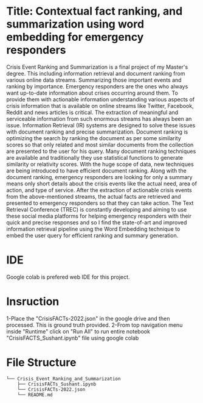# Title: Contextual fact ranking, and summarization using word embedding for emergency responders
Crisis Event Ranking and Summarization is a final project of my Master's degree. This including information retrieval and document ranking from various online data streams. Summarizing those important events and ranking by importance. Emergency responders are the ones who always want up-to-date information about crises occurring around them. To provide them with actionable information understanding various aspects of crisis information that is available on online streams like Twitter, Facebook, Reddit and news articles is critical. The extraction of meaningful and serviceable information from such enormous streams has always been an issue. Information Retrieval (IR) systems are designed to solve these issues with document ranking and precise summarization. Document ranking is optimizing the search by ranking the document as per some similarity scores so that only related and most similar documents from the collection are presented to the user for his query. Many document ranking techniques are available and traditionally they use statistical functions to generate similarity or relativity scores. With the huge scope of data, new techniques are being introduced to have efficient document ranking. Along with the document ranking, emergency responders are looking for only a summary means only short details about the crisis events like the actual need, area of action, and type of service. After the extraction of actionable crisis events from the above-mentioned streams, the actual facts are retrieved and presented to emergency responders so that they can take action. The Text Retrieval Conference (TREC) is constantly developing and aiming to use these social media platforms for helping emergency responders with their quick and precise responses and so I find the state-of-art and improved information retrieval pipeline using the Word Embedding technique to embed the user query for efficient ranking and summary generation.

# IDE
Google colab is prefered web IDE for this project.

# Insruction
1-Place the "CrisisFACTs-2022.json" in the google drive and then processed. This is ground truth provided.
2-From top navigation menu inside "Runtime" click on "Run All" to run entire notebook "CrisisFACTS_Sushant.ipynb" file using google colab


# File Structure
```
└── Crisis_Event_Ranking_and_Summarization
    ├── CrisisFACTs_Sushant.ipynb
    └── CrisisFACTs-2022.json
    └── README.md
```
 
